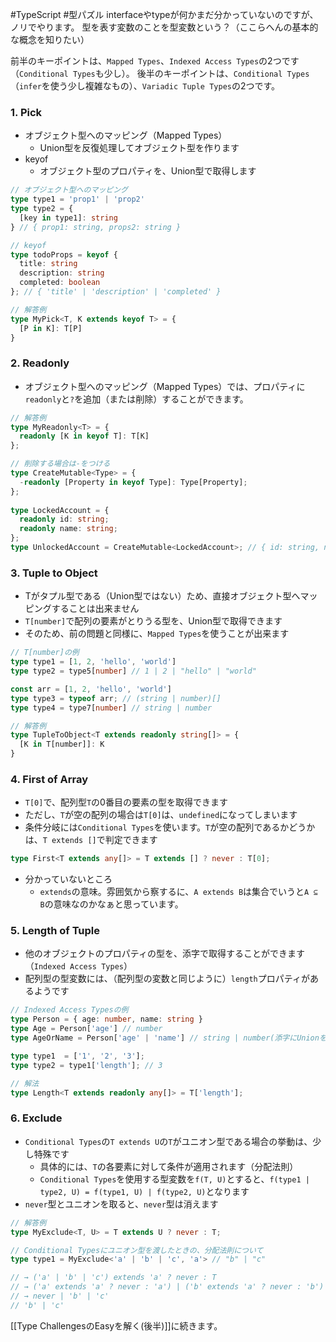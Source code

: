 #TypeScript #型パズル
interfaceやtypeが何かまだ分かっていないのですが、ノリでやります。
型を表す変数のことを型変数という？（ここらへんの基本的な概念を知りたい）

前半のキーポイントは、`Mapped Types`、`Indexed Access Types`の2つです（`Conditional Types`も少し）。
後半のキーポイントは、`Conditional Types`（`infer`を使う少し複雑なもの）、`Variadic Tuple Types`の2つです。

### 1. Pick

- オブジェクト型へのマッピング（Mapped Types）
  - Union型を反復処理してオブジェクト型を作ります
- keyof
  - オブジェクト型のプロパティを、Union型で取得します

```ts
// オブジェクト型へのマッピング
type type1 = 'prop1' | 'prop2'
type type2 = {
  [key in type1]: string
} // { prop1: string, props2: string }

// keyof
type todoProps = keyof {
  title: string
  description: string
  completed: boolean
}; // { 'title' | 'description' | 'completed' }

// 解答例
type MyPick<T, K extends keyof T> = {
  [P in K]: T[P]
}
```

### 2. Readonly

- オブジェクト型へのマッピング（Mapped Types）では、プロパティに`readonly`と`?`を追加（または削除）することができます。

```ts
// 解答例
type MyReadonly<T> = {
  readonly [K in keyof T]: T[K]
};

// 削除する場合は-をつける
type CreateMutable<Type> = {
  -readonly [Property in keyof Type]: Type[Property];
};
 
type LockedAccount = {
  readonly id: string;
  readonly name: string;
};
type UnlockedAccount = CreateMutable<LockedAccount>; // { id: string, name: string }
```

### 3. Tuple to Object
- Tがタプル型である（Union型ではない）ため、直接オブジェクト型へマッピングすることは出来ません
- `T[number]`で配列の要素がとりうる型を、Union型で取得できます
- そのため、前の問題と同様に、`Mapped Types`を使うことが出来ます

```ts
// T[number]の例
type type1 = [1, 2, 'hello', 'world']
type type2 = type5[number] // 1 | 2 | "hello" | "world"

const arr = [1, 2, 'hello', 'world']
type type3 = typeof arr; // (string | number)[]
type type4 = type7[number] // string | number

// 解答例
type TupleToObject<T extends readonly string[]> = {
  [K in T[number]]: K
}
```

### 4. First of Array

- `T[0]`で、配列型`T`の0番目の要素の型を取得できます
- ただし、`T`が空の配列の場合は`T[0]`は、`undefined`になってしまいます
- 条件分岐には`Conditional Types`を使います。`T`が空の配列であるかどうかは、`T extends []`で判定できます

```ts
type First<T extends any[]> = T extends [] ? never : T[0];
```

- 分かっていないところ
  - `extends`の意味。雰囲気から察するに、`A extends B`は集合でいうと`A ⊆ B`の意味なのかなぁと思っています。

### 5. Length of Tuple

- 他のオブジェクトのプロパティの型を、添字で取得することができます（`Indexed Access Types`）
- 配列型の型変数には、（配列型の変数と同じように）`length`プロパティがあるようです

```ts
// Indexed Access Typesの例
type Person = { age: number, name: string }
type Age = Person['age'] // number
type AgeOrName = Person['age' | 'name'] // string | number(添字にUnionを指定することもできます)

type type1  = ['1', '2', '3'];
type type2 = type1['length']; // 3

// 解法
type Length<T extends readonly any[]> = T['length'];
```

### 6. Exclude

- `Conditional Types`の`T extends U`の`T`がユニオン型である場合の挙動は、少し特殊です
  - 具体的には、`T`の各要素に対して条件が適用されます（分配法則）
  - `Conditional Types`を使用する型変数を`f(T, U)`とすると、`f(type1 | type2, U) = f(type1, U) | f(type2, U)`となります
- `never`型とユニオンを取ると、`never`型は消えます


```ts
// 解答例
type MyExclude<T, U> = T extends U ? never : T;

// Conditional Typesにユニオン型を渡したときの、分配法則について
type type1 = MyExclude<'a' | 'b' | 'c', 'a'> // "b" | "c"

// → ('a' | 'b' | 'c') extends 'a' ? never : T
// → ('a' extends 'a' ? never : 'a') | ('b' extends 'a' ? never : 'b') | ('c' extends 'a' ? never : 'c')
// → never | 'b' | 'c'
// 'b' | 'c'
```

[[Type ChallengesのEasyを解く(後半)]]に続きます。